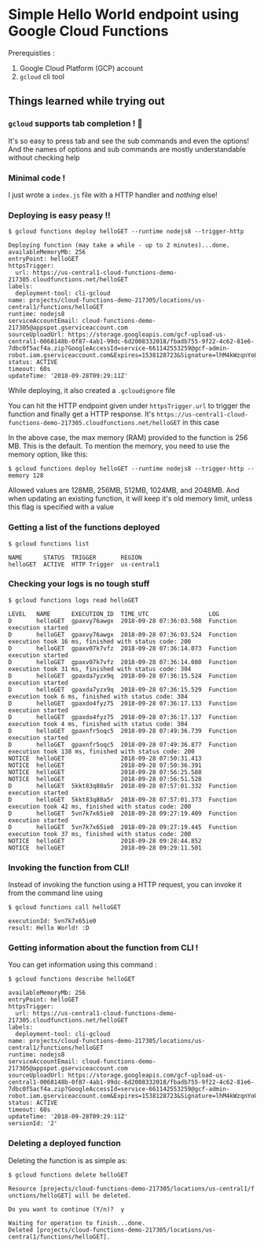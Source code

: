 # Simple Hello World endpoint using Google Cloud Functions

Prerequisties : 
1. Google Cloud Platform (GCP) account
2. `gcloud` cli tool

## Things learned while trying out

### `gcloud` supports tab completion ! 🎉

It's so easy to press tab and see the sub commands and even the options! And the names of options and sub commands are mostly understandable without checking help

### Minimal code !

I just wrote a `index.js` file with a HTTP handler and *nothing* else! 

### Deploying is easy peasy !!

```
$ gcloud functions deploy helloGET --runtime nodejs8 --trigger-http

Deploying function (may take a while - up to 2 minutes)...done.
availableMemoryMb: 256
entryPoint: helloGET
httpsTrigger:
  url: https://us-central1-cloud-functions-demo-217305.cloudfunctions.net/helloGET
labels:
  deployment-tool: cli-gcloud
name: projects/cloud-functions-demo-217305/locations/us-central1/functions/helloGET
runtime: nodejs8
serviceAccountEmail: cloud-functions-demo-217305@appspot.gserviceaccount.com
sourceUploadUrl: https://storage.googleapis.com/gcf-upload-us-central1-0068148b-0f87-4ab1-99dc-6d2008332018/fbadb755-9f22-4c62-81e6-7dbc0f5acf4a.zip?GoogleAccessId=service-661142553259@gcf-admin-robot.iam.gserviceaccount.com&Expires=1538128723&Signature=lhM4kWzqnYo0Fh4rPloqmdGZIHZ52YhHosoaV6nPh5xc5a%2B1JMqla%2FT8LaHfiEoZyF7Kyx8%2BIZKHs2McdQ14i%2BQ2rg%2FyXV9xnobdnHh5z8dIX5n8lQBtBVyeX2f1qctoB3Q2g8H2Sy9ld0w%2BcL%2FlV9CAuSsNr1WAokIFS3yqV5MpyZDAqw7poJFL5%2F6SbmckgEdSzFHSrVM02ba3seiXXo%2B%2FfYhSRzFh3m%2BkWyD%2Bff1CLS63bXdgQZarKothl9mblUAqdhe2%2FOLduAs7M%2BqdWVacNWWcg%2FZvgolzd8OpPfAq7g9bfh5B87RM44bNVlrV1xcovOp48lk05etmLDxp0A%3D%3D
status: ACTIVE
timeout: 60s
updateTime: '2018-09-28T09:29:11Z'
```

While deploying, it also created a `.gcloudignore` file

You can hit the HTTP endpoint given under `httpsTrigger.url` to trigger the function and finally get a HTTP response. It's `https://us-central1-cloud-functions-demo-217305.cloudfunctions.net/helloGET` in this case

In the above case, the max memory (RAM) provided to the function is 256 MB. This is the default. To mention the memory, you need to use the memory option, like this:

```
$ gcloud functions deploy helloGET --runtime nodejs8 --trigger-http --memory 128
```

Allowed values are 128MB, 256MB, 512MB, 1024MB, and 2048MB. And when updating an existing function, it will keep it's old memory limit, unless this flag is specified with a value

### Getting a list of the functions deployed

```
$ gcloud functions list

NAME      STATUS  TRIGGER       REGION
helloGET  ACTIVE  HTTP Trigger  us-central1
```

### Checking your logs is no tough stuff

```
$ gcloud functions logs read helloGET

LEVEL   NAME      EXECUTION_ID  TIME_UTC                 LOG
D       helloGET  gpaxvy76awgx  2018-09-28 07:36:03.508  Function execution started
D       helloGET  gpaxvy76awgx  2018-09-28 07:36:03.524  Function execution took 16 ms, finished with status code: 200
D       helloGET  gpaxv07k7vfz  2018-09-28 07:36:14.073  Function execution started
D       helloGET  gpaxv07k7vfz  2018-09-28 07:36:14.080  Function execution took 31 ms, finished with status code: 304
D       helloGET  gpaxda7yzx9q  2018-09-28 07:36:15.524  Function execution started
D       helloGET  gpaxda7yzx9q  2018-09-28 07:36:15.529  Function execution took 6 ms, finished with status code: 304
D       helloGET  gpaxdo4fyz75  2018-09-28 07:36:17.133  Function execution started
D       helloGET  gpaxdo4fyz75  2018-09-28 07:36:17.137  Function execution took 4 ms, finished with status code: 304
D       helloGET  gpaxnfr5oqc5  2018-09-28 07:49:36.739  Function execution started
D       helloGET  gpaxnfr5oqc5  2018-09-28 07:49:36.877  Function execution took 138 ms, finished with status code: 200
NOTICE  helloGET                2018-09-28 07:50:31.413
NOTICE  helloGET                2018-09-28 07:50:36.391
NOTICE  helloGET                2018-09-28 07:56:25.588
NOTICE  helloGET                2018-09-28 07:56:51.528
D       helloGET  5kkt83q80a5r  2018-09-28 07:57:01.332  Function execution started
D       helloGET  5kkt83q80a5r  2018-09-28 07:57:01.373  Function execution took 42 ms, finished with status code: 200
D       helloGET  5vn7k7x65ie0  2018-09-28 09:27:19.409  Function execution started
D       helloGET  5vn7k7x65ie0  2018-09-28 09:27:19.445  Function execution took 37 ms, finished with status code: 200
NOTICE  helloGET                2018-09-28 09:28:44.852
NOTICE  helloGET                2018-09-28 09:29:11.501
```

### Invoking the function from CLI!

Instead of invoking the function using a HTTP request, you can invoke it from the command line using 

```
$ gcloud functions call helloGET

executionId: 5vn7k7x65ie0
result: Hello World! :D
```

### Getting information about the function from CLI !

You can get information using this command :

```
$ gcloud functions describe helloGET

availableMemoryMb: 256
entryPoint: helloGET
httpsTrigger:
  url: https://us-central1-cloud-functions-demo-217305.cloudfunctions.net/helloGET
labels:
  deployment-tool: cli-gcloud
name: projects/cloud-functions-demo-217305/locations/us-central1/functions/helloGET
runtime: nodejs8
serviceAccountEmail: cloud-functions-demo-217305@appspot.gserviceaccount.com
sourceUploadUrl: https://storage.googleapis.com/gcf-upload-us-central1-0068148b-0f87-4ab1-99dc-6d2008332018/fbadb755-9f22-4c62-81e6-7dbc0f5acf4a.zip?GoogleAccessId=service-661142553259@gcf-admin-robot.iam.gserviceaccount.com&Expires=1538128723&Signature=lhM4kWzqnYo0Fh4rPloqmdGZIHZ52YhHosoaV6nPh5xc5a%2B1JMqla%2FT8LaHfiEoZyF7Kyx8%2BIZKHs2McdQ14i%2BQ2rg%2FyXV9xnobdnHh5z8dIX5n8lQBtBVyeX2f1qctoB3Q2g8H2Sy9ld0w%2BcL%2FlV9CAuSsNr1WAokIFS3yqV5MpyZDAqw7poJFL5%2F6SbmckgEdSzFHSrVM02ba3seiXXo%2B%2FfYhSRzFh3m%2BkWyD%2Bff1CLS63bXdgQZarKothl9mblUAqdhe2%2FOLduAs7M%2BqdWVacNWWcg%2FZvgolzd8OpPfAq7g9bfh5B87RM44bNVlrV1xcovOp48lk05etmLDxp0A%3D%3D
status: ACTIVE
timeout: 60s
updateTime: '2018-09-28T09:29:11Z'
versionId: '2'
```

### Deleting a deployed function

Deleting the function is as simple as:

```
$ gcloud functions delete helloGET

Resource [projects/cloud-functions-demo-217305/locations/us-central1/f
unctions/helloGET] will be deleted.

Do you want to continue (Y/n)?  y

Waiting for operation to finish...done.
Deleted [projects/cloud-functions-demo-217305/locations/us-central1/functions/helloGET].
```